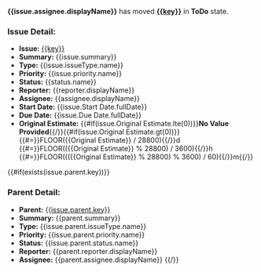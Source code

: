 **{{issue.assignee.displayName}}** has moved **[{{key}}]({{url}})** in **ToDo** state.

### Issue Detail:
- **Issue:** [{{key}}]({{url}})
- **Summary:** {{issue.summary}}
- **Type:** {{issue.issueType.name}}
- **Priority:** {{issue.priority.name}}
- **Status:** {{status.name}}
- **Reporter:** {{reporter.displayName}}
- **Assignee:** {{assignee.displayName}}
- **Start Date:** {{issue.Start Date.fullDate}}
- **Due Date:** {{issue.Due Date.fullDate}}
- **Original Estimate:** {{#if(issue.Original Estimate.lte(0))}}**No Value Provided**{{/}}{{#if(issue.Original Estimate.gt(0))}}{{#=}}FLOOR({{Original Estimate}} / 28800){{/}}d {{#=}}FLOOR(({{Original Estimate}} % 28800) / 3600){{/}}h {{#=}}FLOOR((({{Original Estimate}} % 28800) % 3600) / 60){{/}}m{{/}}

{{#if(exists(issue.parent.key))}}
### Parent Detail:
- **Parent:** [{{issue.parent.key}}]({{issue.parent.url}})
- **Summary:** {{parent.summary}}
- **Type:** {{issue.parent.issueType.name}}
- **Priority:** {{issue.parent.priority.name}}
- **Status:** {{issue.parent.status.name}}
- **Reporter:** {{parent.reporter.displayName}}
- **Assignee:** {{parent.assignee.displayName}}
{{/}}